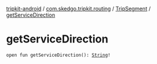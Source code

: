 [tripkit-android](../../index.md) / [com.skedgo.tripkit.routing](../index.md) / [TripSegment](index.md) / [getServiceDirection](./get-service-direction.md)

# getServiceDirection

`open fun getServiceDirection(): `[`String`](https://kotlinlang.org/api/latest/jvm/stdlib/kotlin/-string/index.html)`!`